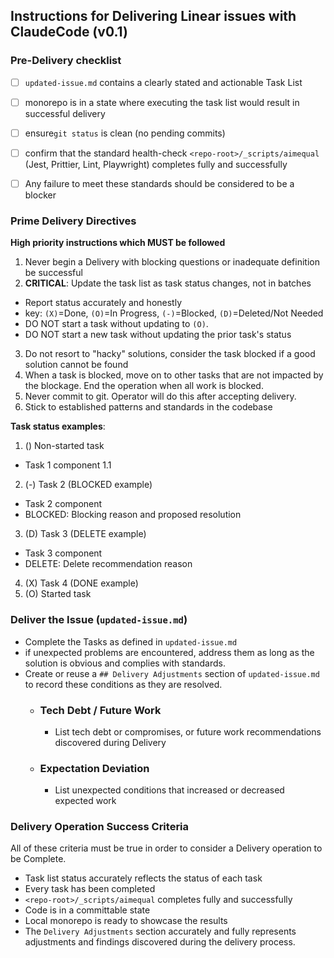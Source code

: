## Instructions for Delivering Linear issues with ClaudeCode (v0.1)

### Pre-Delivery checklist
- [ ] `updated-issue.md` contains a clearly stated and actionable Task List
- [ ] monorepo is in a state where executing the task list would result in successful delivery
- [ ] ensure`git status` is clean (no pending commits)
- [ ] confirm that the standard health-check `<repo-root>/_scripts/aimequal` (Jest, Prittier, Lint, Playwright) completes fully and successfully
- [ ] Any failure to meet these standards should be considered to be a blocker


### Prime Delivery Directives
**High priority instructions which MUST be followed**
1. Never begin a Delivery with blocking questions or inadequate definition be successful
2. **CRITICAL**: Update the task list as task status changes, not in batches
  - Report status accurately and honestly
  - key: `(X)`=Done, `(O)`=In Progress, `(-)`=Blocked, `(D)`=Deleted/Not Needed
  - DO NOT start a task without updating to `(O)`.
  - DO NOT start a new task without updating the prior task's status
3. Do not resort to "hacky" solutions, consider the task blocked if a good solution cannot be found
4. When a task is blocked, move on to other tasks that are not impacted by the blockage.  End the operation when all work is blocked.
5. Never commit to git.  Operator will do this after accepting delivery.
6. Stick to established patterns and standards in the codebase

**Task status examples**:
1. () Non-started task
  - Task 1 component 1.1
2. (-) Task 2 (BLOCKED example)
  - Task 2 component
  - BLOCKED: Blocking reason and proposed resolution
3. (D) Task 3 (DELETE example)
  - Task 3 component
  - DELETE: Delete recommendation reason
4. (X) Task 4 (DONE example)
5. (O) Started task

### Deliver the Issue (`updated-issue.md`)
- Complete the Tasks as defined in `updated-issue.md`
- if unexpected problems are encountered, address them as long as the solution is obvious and complies with standards.
- Create or reuse a `## Delivery Adjustments` section of `updated-issue.md` to record these conditions as they are resolved.
  - ### Tech Debt / Future Work
    - List tech debt or compromises, or future work recommendations discovered during Delivery
  - ### Expectation Deviation
    - List unexpected conditions that increased or decreased expected work

### Delivery Operation Success Criteria
All of these criteria must be true in order to consider a Delivery operation to be Complete.
- Task list status accurately reflects the status of each task
- Every task has been completed
- `<repo-root>/_scripts/aimequal` completes fully and successfully 
- Code is in a committable state
- Local monorepo is ready to showcase the results
- The `Delivery Adjustments` section accurately and fully represents adjustments and findings discovered during the delivery process.
